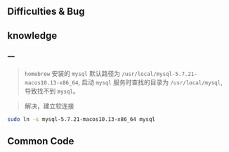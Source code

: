 ## Difficulties & Bug

## knowledge

### 一

> `homebrew` 安装的 `mysql` 默认路径为 `/usr/local/mysql-5.7.21-macos10.13-x86_64`, 启动 `mysql` 服务时查找的目录为 `/usr/local/mysql`, 导致找不到 `mysql`。

> 解决，建立软连接

```bash
sudo ln -s mysql-5.7.21-macos10.13-x86_64 mysql
```

## Common Code